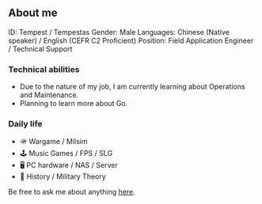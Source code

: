 ## About me
ID: Tempest / Tempestas
Gender: Male
Languages: Chinese (Native speaker) / English (CEFR C2 Proficient)
Position: Field Application Engineer / Technical Support

### Technical abilities
- Due to the nature of my job, I am currently learning about Operations and Maintenance.
- Planning to learn more about Go.

### Daily life
- 🪖 Wargame / Milsim
- 🕹️ Music Games / FPS / SLG
- 🖥️ PC hardware / NAS / Server
- 📜 History / Military Theory

Be free to ask me about anything [here](https://github.com/Tempe5tas/Tempe5tas/issues).
